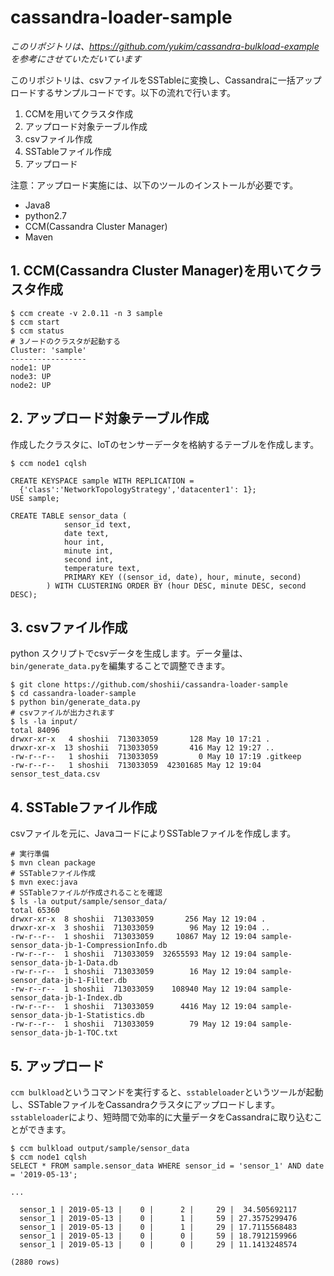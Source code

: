 cassandra-loader-sample
===

*このリポジトリは、https://github.com/yukim/cassandra-bulkload-example を参考にさせていただいています*

このリポジトリは、csvファイルをSSTableに変換し、Cassandraに一括アップロードするサンプルコードです。以下の流れで行います。

1. CCMを用いてクラスタ作成
1. アップロード対象テーブル作成
1. csvファイル作成
1. SSTableファイル作成
1. アップロード

注意：アップロード実施には、以下のツールのインストールが必要です。

* Java8
* python2.7
* CCM(Cassandra Cluster Manager)
* Maven

## 1. CCM(Cassandra Cluster Manager)を用いてクラスタ作成

```aidl
$ ccm create -v 2.0.11 -n 3 sample
$ ccm start
$ ccm status
# 3ノードのクラスタが起動する
Cluster: 'sample'
-----------------
node1: UP
node3: UP
node2: UP
```

## 2. アップロード対象テーブル作成

作成したクラスタに、IoTのセンサーデータを格納するテーブルを作成します。

```aidl
$ ccm node1 cqlsh

CREATE KEYSPACE sample WITH REPLICATION = 
  {'class':'NetworkTopologyStrategy','datacenter1': 1};
USE sample;

CREATE TABLE sensor_data (
            sensor_id text,
            date text,
            hour int,
            minute int,
            second int,
            temperature text,
            PRIMARY KEY ((sensor_id, date), hour, minute, second)
        ) WITH CLUSTERING ORDER BY (hour DESC, minute DESC, second DESC);
```

## 3. csvファイル作成

python スクリプトでcsvデータを生成します。データ量は、`bin/generate_data.py`を編集することで調整できます。

```aidl
$ git clone https://github.com/shoshii/cassandra-loader-sample
$ cd cassandra-loader-sample
$ python bin/generate_data.py
# csvファイルが出力されます
$ ls -la input/
total 84096
drwxr-xr-x   4 shoshii  713033059       128 May 10 17:21 .
drwxr-xr-x  13 shoshii  713033059       416 May 12 19:27 ..
-rw-r--r--   1 shoshii  713033059         0 May 10 17:19 .gitkeep
-rw-r--r--   1 shoshii  713033059  42301685 May 12 19:04 sensor_test_data.csv
```

## 4. SSTableファイル作成

csvファイルを元に、JavaコードによりSSTableファイルを作成します。

```aidl
# 実行準備
$ mvn clean package
# SSTableファイル作成
$ mvn exec:java
# SSTableファイルが作成されることを確認
$ ls -la output/sample/sensor_data/
total 65360
drwxr-xr-x  8 shoshii  713033059       256 May 12 19:04 .
drwxr-xr-x  3 shoshii  713033059        96 May 12 19:04 ..
-rw-r--r--  1 shoshii  713033059     10867 May 12 19:04 sample-sensor_data-jb-1-CompressionInfo.db
-rw-r--r--  1 shoshii  713033059  32655593 May 12 19:04 sample-sensor_data-jb-1-Data.db
-rw-r--r--  1 shoshii  713033059        16 May 12 19:04 sample-sensor_data-jb-1-Filter.db
-rw-r--r--  1 shoshii  713033059    108940 May 12 19:04 sample-sensor_data-jb-1-Index.db
-rw-r--r--  1 shoshii  713033059      4416 May 12 19:04 sample-sensor_data-jb-1-Statistics.db
-rw-r--r--  1 shoshii  713033059        79 May 12 19:04 sample-sensor_data-jb-1-TOC.txt
```

## 5. アップロード

`ccm bulkload`というコマンドを実行すると、`sstableloader`というツールが起動し、SSTableファイルをCassandraクラスタにアップロードします。
`sstableloader`により、短時間で効率的に大量データをCassandraに取り込むことができます。

```aidl
$ ccm bulkload output/sample/sensor_data
$ ccm node1 cqlsh
SELECT * FROM sample.sensor_data WHERE sensor_id = 'sensor_1' AND date = '2019-05-13';

...

  sensor_1 | 2019-05-13 |    0 |      2 |     29 |  34.505692117
  sensor_1 | 2019-05-13 |    0 |      1 |     59 | 27.3575299476
  sensor_1 | 2019-05-13 |    0 |      1 |     29 | 17.7115568483
  sensor_1 | 2019-05-13 |    0 |      0 |     59 | 18.7912159966
  sensor_1 | 2019-05-13 |    0 |      0 |     29 | 11.1413248574

(2880 rows)
```